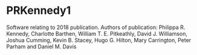 # PRKennedy1
Software relating to 2018 publication.
Authors of publication: Philippa R. Kennedy, Charlotte Barthen, William T. E. Pitkeathly, David J. Williamson, Joshua Cumming, Kevin B. Stacey, Hugo G. Hilton, Mary Carrington, Peter Parham and Daniel M. Davis
